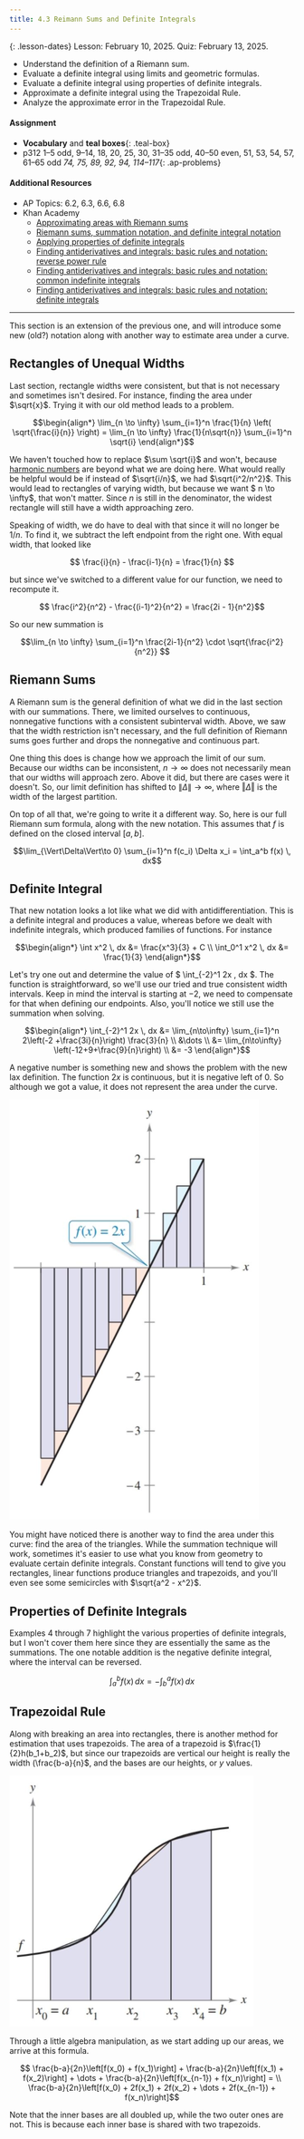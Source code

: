 ```yaml
---
title: 4.3 Reimann Sums and Definite Integrals
---
```


{: .lesson-dates}
Lesson: February 10, 2025. Quiz: February 13, 2025.

- Understand the definition of a Riemann sum.
- Evaluate a definite integral using limits and geometric formulas.
- Evaluate a definite integral using properties of definite integrals.
- Approximate a definite integral using the Trapezoidal Rule.
- Analyze the approximate error in the Trapezoidal Rule.

#### Assignment

- **Vocabulary** and **teal boxes**{: .teal-box}
- p312 1–5 odd, 9–14, 18, 20, 25, 30, 31–35 odd, 40–50 even, 51, 53, 54, 57, 61–65 odd *74, 75, 89, 92, 94, 114–117*{: .ap-problems}

#### Additional Resources

- AP Topics: 6.2, 6.3, 6.6, 6.8
- Khan Academy
  - [Approximating areas with Riemann sums](https://www.khanacademy.org/math/ap-calculus-ab/ab-integration-new/ab-6-2/v/simple-riemann-approximation-using-rectangles)
  - [Riemann sums, summation notation, and definite integral notation](https://www.khanacademy.org/math/ap-calculus-ab/ab-integration-new/ab-6-3/v/sigma-notation-sum)
  - [Applying properties of definite integrals](https://www.khanacademy.org/math/ap-calculus-ab/ab-integration-new/ab-6-6/v/negative-definite-integrals)
  - [Finding antiderivatives and integrals: basic rules and notation: reverse power rule](https://www.khanacademy.org/math/ap-calculus-ab/ab-integration-new/ab-6-8a/v/indefinite-integrals-of-x-raised-to-a-power)
  - [Finding antiderivatives and integrals: basic rules and notation: common indefinite integrals](https://www.khanacademy.org/math/ap-calculus-ab/ab-integration-new/ab-6-8b/v/antiderivative-of-x-1)
  - [Finding antiderivatives and integrals: basic rules and notation: definite integrals](https://www.khanacademy.org/math/ap-calculus-ab/ab-integration-new/ab-6-8c/v/reverse-power-rule-for-definite-integrals)

---

This section is an extension of the previous one, and will introduce some new (old?) notation along with another way to estimate area under a curve.

## Rectangles of Unequal Widths

Last section, rectangle widths were consistent, but that is not necessary and sometimes isn't desired. For instance, finding the area under $\sqrt{x}$. Trying it with our old method leads to a problem.

$$\begin{align*}
\lim_{n \to \infty} \sum_{i=1}^n \frac{1}{n} \left( \sqrt{\frac{i}{n}} \right) = \lim_{n \to \infty} \frac{1}{n\sqrt{n}} \sum_{i=1}^n \sqrt{i}
\end{align*}$$

We haven't touched how to replace $\sum \sqrt{i}$ and won't, because [harmonic numbers](https://math.stackexchange.com/questions/938225/calculate-summation-of-square-roots) are beyond what we are doing here. What would really be helpful would be if instead of $\sqrt{i/n}$, we had $\sqrt{i^2/n^2}$. This would lead to rectangles of varying width, but because we want $ n \to \infty$, that won't matter. Since $n$ is still in the denominator, the widest rectangle will still have a width approaching zero.

Speaking of width, we do have to deal with that since it will no longer be $1/n$. To find it, we subtract the left endpoint from the right one. With equal width, that looked like

$$ \frac{i}{n} - \frac{i-1}{n} = \frac{1}{n} $$

but since we've switched to a different value for our function, we need to recompute it.

$$ \frac{i^2}{n^2} - \frac{(i-1)^2}{n^2} = \frac{2i - 1}{n^2}$$

So our new summation is

$$\lim_{n \to \infty} \sum_{i=1}^n \frac{2i-1}{n^2} \cdot \sqrt{\frac{i^2}{n^2}} $$

## Riemann Sums

A Riemann sum is the general definition of what we did in the last section with our summations. There, we limited ourselves to continuous, nonnegative functions with a consistent subinterval width. Above, we saw that the width restriction isn't necessary, and the full definition of Riemann sums goes further and drops the nonnegative and continuous part.

One thing this does is change how we approach the limit of our sum. Because our widths can be inconsistent, $n\to\infty$ does not necessarily mean that our widths will approach zero. Above it did, but there are cases were it doesn't. So, our limit definition has shifted to $\lVert\Delta\rVert\to\infty$, where $\Vert\Delta\Vert$ is the width of the largest partition.

On top of all that, we're going to write it a different way. So, here is our full Riemann sum formula, along with the new notation. This assumes that $f$ is defined on the closed interval $[a,b]$.

$$\lim_{\Vert\Delta\Vert\to 0} \sum_{i=1}^n f(c_i) \Delta x_i = \int_a^b f(x) \, dx$$

## Definite Integral

That new notation looks a lot like what we did with antidifferentiation. This is a definite integral and produces a value, whereas before we dealt with indefinite integrals, which produced families of functions. For instance

$$\begin{align*}
\int x^2 \, dx &= \frac{x^3}{3} + C \\
\int_0^1 x^2 \, dx &= \frac{1}{3}
\end{align*}$$

Let's try one out and determine the value of $ \int_{-2}^1 2x \, dx $. The function is straightforward, so we'll use our tried and true consistent width intervals. Keep in mind the interval is starting at $-2$, we need to compensate for that when defining our endpoints. Also, you'll notice we still use the summation when solving.

$$\begin{align*}
\int_{-2}^1 2x \, dx &= \lim_{n\to\infty} \sum_{i=1}^n 2\left(-2 +\frac{3i}{n}\right) \frac{3}{n} \\
                     &\dots \\
                     &= \lim_{n\to\infty} \left(-12+9+\frac{9}{n}\right) \\
                     &= -3
\end{align*}$$

A negative number is something new and shows the problem with the new lax definition. The function $2x$ is continuous, but it is negative left of 0. So although we got a value, it does not represent the area under the curve.

![4.3 Figure 1](../img/4.3-figure-1.png)

You might have noticed there is another way to find the area under this curve: find the area of the triangles. While the summation technique will work, sometimes it's easier to use what you know from geometry to evaluate certain definite integrals. Constant functions will tend to give you rectangles, linear functions produce triangles and trapezoids, and you'll even see some semicircles with $\sqrt{a^2 - x^2}$.

## Properties of Definite Integrals

Examples 4 through 7 highlight the various properties of definite integrals, but I won't cover them here since they are essentially the same as the summations. The one notable addition is the negative definite integral, where the interval can be reversed.

$$\int_a^b f(x)\, dx = - \int_b^a f(x)\, dx $$

## Trapezoidal Rule

Along with breaking an area into rectangles, there is another method for estimation that uses trapezoids. The area of a trapezoid is $\frac{1}{2}h(b_1+b_2)$, but since our trapezoids are vertical our height is really the width (\frac{b-a}{n}$, and the bases are our heights, or $y$ values.

![4.3 Figure 2](../img/4.3-figure-2.png)

Through a little algebra manipulation, as we start adding up our areas, we arrive at this formula.

$$ \frac{b-a}{2n}\left[f(x_0) + f(x_1)\right] + \frac{b-a}{2n}\left[f(x_1) + f(x_2)\right] + \dots + \frac{b-a}{2n}\left[f(x_{n-1}) + f(x_n)\right] = \\
\frac{b-a}{2n}\left[f(x_0) + 2f(x_1) + 2f(x_2) + \dots + 2f(x_{n-1}) + f(x_n)\right]$$

Note that the inner bases are all doubled up, while the two outer ones are not. This is because each inner base is shared with two trapezoids.
